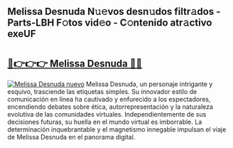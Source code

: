 ## Melissa Desnuda N𝚞𝚎vos desn𝚞dos filtr𝚊dos - Parts-LBH F𝚘tos vid𝚎o - C𝚘ntenido atr𝚊ctivo exeUF

# <h2><a href="http://mb4n73.tromn.icu/?c=Melissa+Desnuda">🔗👉👉👉 Melissa Desnuda 🔗🔗</a></h2>

[![Melissa Desnuda nuevo](https://i.imgur.com/pEAQMta.gif)](http://mb4n73.tromn.icu/?c=Melissa+Desnuda)
Melissa Desnuda, un personaje intrigante y esquivo, trasciende las etiquetas simples. Su innovador estilo de comunicación en línea ha cautivado y enfurecido a los espectadores, encendiendo debates sobre ética, autorrepresentación y la naturaleza evolutiva de las comunidades virtuales. Independientemente de sus decisiones futuras, su huella en el mundo virtual es imborrable. La determinación inquebrantable y el magnetismo innegable impulsan el viaje de Melissa Desnuda en el panorama digital.
